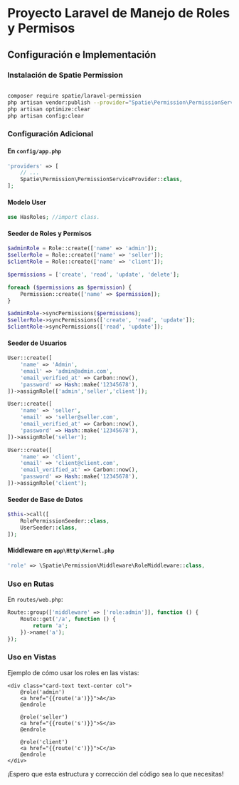 # Proyecto Laravel de Manejo de Roles y Permisos

## Configuración e Implementación

### Instalación de Spatie Permission
```bash

composer require spatie/laravel-permission
php artisan vendor:publish --provider="Spatie\Permission\PermissionServiceProvider"
php artisan optimize:clear
php artisan config:clear
```

### Configuración Adicional

#### En `config/app.php`
```php
'providers' => [
    // ...
    Spatie\Permission\PermissionServiceProvider::class,
];
```

#### Modelo User

```php
use HasRoles; //import class.
```

#### Seeder de Roles y Permisos

```php
$adminRole = Role::create(['name' => 'admin']);
$sellerRole = Role::create(['name' => 'seller']);
$clientRole = Role::create(['name' => 'client']);

$permissions = ['create', 'read', 'update', 'delete'];

foreach ($permissions as $permission) {
    Permission::create(['name' => $permission]);
}

$adminRole->syncPermissions($permissions);
$sellerRole->syncPermissions(['create', 'read', 'update']);
$clientRole->syncPermissions(['read', 'update']);
```

#### Seeder de Usuarios

```php
User::create([
    'name' => 'Admin',
    'email' => 'admin@admin.com',
    'email_verified_at' => Carbon::now(),
    'password' => Hash::make('12345678'),
])->assignRole(['admin','seller','client']);

User::create([
    'name' => 'seller',
    'email' => 'seller@seller.com',
    'email_verified_at' => Carbon::now(),
    'password' => Hash::make('12345678'),
])->assignRole('seller');

User::create([
    'name' => 'client',
    'email' => 'client@client.com',
    'email_verified_at' => Carbon::now(),
    'password' => Hash::make('12345678'),
])->assignRole('client');
```

#### Seeder de Base de Datos

```php
$this->call([
    RolePermissionSeeder::class,
    UserSeeder::class,
]);
```

#### Middleware en `app\Http\Kernel.php`

```php
'role' => \Spatie\Permission\Middleware\RoleMiddleware::class,
```

### Uso en Rutas

En `routes/web.php`:

```php
Route::group(['middleware' => ['role:admin']], function () {
    Route::get('/a', function () {
        return 'a';
    })->name('a');
});
```

### Uso en Vistas

Ejemplo de cómo usar los roles en las vistas:

```blade
<div class="card-text text-center col">
    @role('admin')
    <a href="{{route('a')}}">A</a>
    @endrole
            
    @role('seller')
    <a href="{{route('s')}}">S</a>
    @endrole

    @role('client')
    <a href="{{route('c')}}">C</a>
    @endrole
</div>
```

¡Espero que esta estructura y corrección del código sea lo que necesitas!
